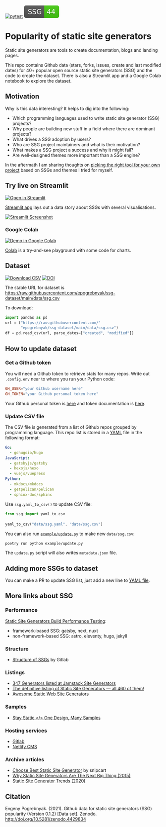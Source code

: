 [![pytest](https://github.com/epogrebnyak/ssg-dataset/workflows/pytest/badge.svg)](https://github.com/epogrebnyak/ssg-dataset/actions)
![count](app/ssg_count.svg)

# Popularity of static site generators

Static site generators are tools to create documentation, blogs and landing pages.

This repo contains Github data (stars, forks, issues, create and last modified dates) for 40+ popular open source static site generators (SSG) and the code to create the dataset. There is also a Streamlit app and a Google Colab notebook to explore the dataset.

## Motivation

Why is this data interesting? It helps to dig into the following:

- Which programming languages used to write static site generator (SSG) projects?
- Why people are building new stuff in a field where there are dominant projects?
- What drives a SSG adoption by users?
- Who are SSG project maintainers and what is their motivation?
- What makes a SSG project a success and why it might fail?
- Are well-designed themes more important than a SSG engine?

In the aftermath I am sharing thoughts on [picking the right tool for your own project](https://ssg-dataset.streamlit.app/My_favorites) based on SSGs and themes I tried for myself.

## Try live on Streamlit

[![Open in Streamlit](https://static.streamlit.io/badges/streamlit_badge_black_white.svg)][st]

[Streamlit app][st] lays out a data story about SSGs with several visualisations.

[![Streamlit Screenshot](https://user-images.githubusercontent.com/9265326/174656606-24102187-411c-462d-adb7-b8bb1a1a6db0.png)][st]

### Google Colab

[![Demo in Google Colab](https://img.shields.io/badge/Colab-Open-orange)][colab]

[Colab][colab] is a try-and-see playground with some code for charts.

[colab]: https://colab.research.google.com/drive/1Mp_6Ktk-t-a1fQzggvRJauwFLXaWzjAL#scrollTo=xMZoFSeCT1m2
[st]: https://ssg-dataset.streamlit.app/

## Dataset

[![Download CSV](https://img.shields.io/badge/download-CSV-brightgreen)][url]
[![DOI](https://zenodo.org/badge/DOI/10.5281/zenodo.4429834.svg)](https://doi.org/10.5281/zenodo.4429834)

[url]: https://raw.githubusercontent.com/epogrebnyak/ssg-dataset/main/data/ssg.csv

The stable URL for dataset is <https://raw.githubusercontent.com/epogrebnyak/ssg-dataset/main/data/ssg.csv>

To download:

```python
import pandas as pd
url = ("https://raw.githubusercontent.com/"
       "epogrebnyak/ssg-dataset/main/data/ssg.csv")
df = pd.read_csv(url, parse_dates=["created", "modified"])
```

## How to update dataset

### Get a Github token

You will need a Github token to retrieve stats for many repos. Write out `.config.env`
near to where you run your Python code:

```toml
GH_USER="your Github username here"
GH_TOKEN="your Github personal token here"
```

Your Github personal token is [here](https://github.com/settings/tokens/) and
token documentation is [here](https://docs.github.com/en/authentication/keeping-your-account-and-data-secure/creating-a-personal-access-token).

### Update CSV file

[yaml]: https://github.com/epogrebnyak/ssg-dataset/blob/main/data/ssg.yaml

The CSV file is generated from a list of Github repos grouped by programming language.
This repo list is stored in a [YAML][yaml] file in the following format:

```yaml
Go:
  - gohugoio/hugo
JavaScript:
  - gatsbyjs/gatsby
  - hexojs/hexo
  - vuejs/vuepress
Python:
  - mkdocs/mkdocs
  - getpelican/pelican
  - sphinx-doc/sphinx
```

Use `ssg.yaml_to_csv()` to update CSV file:

```python
from ssg import yaml_to_csv

yaml_to_csv("data/ssg.yaml", "data/ssg.csv")
```

[update]: https://github.com/epogrebnyak/ssg-dataset/blob/main/example/update.py

You can also run [`example/update.py`][update] to make new `data/ssg.csv`:

```
poetry run python example/update.py
```

The `update.py` script will also writes `metadata.json` file.

## Adding more SSGs to dataset

You can make a PR to update SSG list, just add a new line to [YAML file][yaml].

## More links about SSG

### Performance

[Static Site Generators Build Performance Testing](https://ssg-build-performance-tests.netlify.app/):

- framework-based SSG: gatsby, next, nuxt
- non-framework-based SSG: astro, eleventy, hugo, jekyll

### Structure

- [Structure of SSGs](https://about.gitlab.com/blog/2016/06/10/ssg-overview-gitlab-pages-part-2/#structure-of-ssgs) by Gitlab

### Listings

- [347 Generators listed at Jamstack Site Generators](https://jamstack.org/generators/)
- [The definitive listing of Static Site Generators — all 460 of them!](https://staticsitegenerators.net/)
- [Awesome Static Web Site Generators](https://github.com/myles/awesome-static-generators)

### Samples

- [Stay Static </> One Design, Many Samples](http://staystatic.github.io/)

### Hosting services

- [Gitlab](https://gitlab.com/pages?_gl=1%2a1wldy0n%2a_ga%2aMTQ2Mzg2NjA0My4xNjc0OTEyMzgw%2a_ga_ENFH3X7M5Y%2aMTY3NDkxMjM4MC4xLjEuMTY3NDkxMjQ1Ni4wLjAuMA..)
- [Netlify CMS](https://www.netlifycms.org/docs/add-to-your-site/)

### Archive articles

- [Choose Best Static Site Generator](https://snipcart.com/blog/choose-best-static-site-generator) by snipcart
- [Why Static Site Generators Are The Next Big Thing (2015)](https://www.smashingmagazine.com/2015/11/modern-static-website-generators-next-big-thing/)
- [Static Site Generator Trends (2020)](https://redmonk.com/rstephens/2020/05/18/static-site-generators/)

## Citation

Evgeny Pogrebnyak. (2021). Github data for static site generators (SSG) popularity (Version 0.1.2) [Data set]. Zenodo. http://doi.org/10.5281/zenodo.4429834
